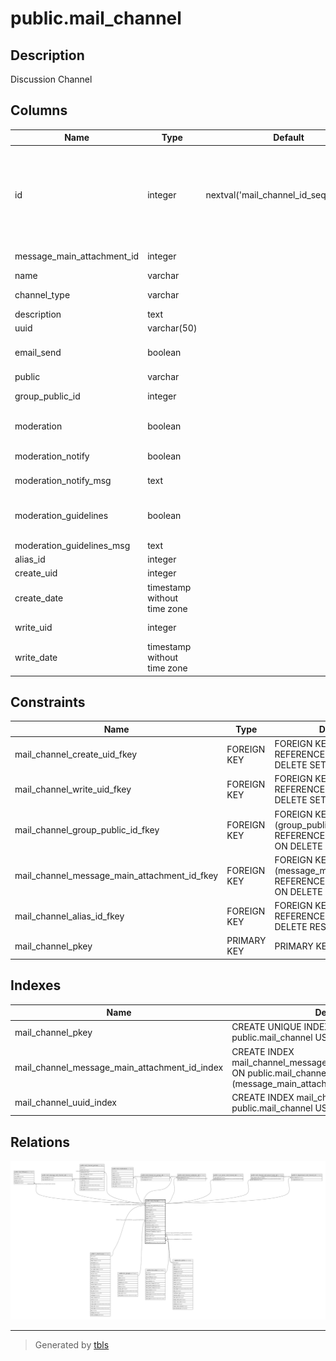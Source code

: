 # public.mail_channel

## Description

Discussion Channel

## Columns

| Name | Type | Default | Nullable | Children | Parents | Comment |
| ---- | ---- | ------- | -------- | -------- | ------- | ------- |
| id | integer | nextval('mail_channel_id_seq'::regclass) | false | [public.mail_followers](public.mail_followers.md) [public.mail_message_mail_channel_rel](public.mail_message_mail_channel_rel.md) [public.mail_channel_partner](public.mail_channel_partner.md) [public.mail_moderation](public.mail_moderation.md) [public.mail_channel_res_groups_rel](public.mail_channel_res_groups_rel.md) [public.mail_channel_moderator_rel](public.mail_channel_moderator_rel.md) [public.ir_act_server_mail_channel_rel](public.ir_act_server_mail_channel_rel.md) [public.mail_channel_mail_wizard_invite_rel](public.mail_channel_mail_wizard_invite_rel.md) [public.hr_department_mail_channel_rel](public.hr_department_mail_channel_rel.md) |  |  |
| message_main_attachment_id | integer |  | true |  | [public.ir_attachment](public.ir_attachment.md) | Main Attachment |
| name | varchar |  | false |  |  | Name |
| channel_type | varchar |  | true |  |  | Channel Type |
| description | text |  | true |  |  | Description |
| uuid | varchar(50) |  | true |  |  | UUID |
| email_send | boolean |  | true |  |  | Send messages by email |
| public | varchar |  | false |  |  | Privacy |
| group_public_id | integer |  | true |  | [public.res_groups](public.res_groups.md) | Authorized Group |
| moderation | boolean |  | true |  |  | Moderate this channel |
| moderation_notify | boolean |  | true |  |  | Automatic notification |
| moderation_notify_msg | text |  | true |  |  | Notification message |
| moderation_guidelines | boolean |  | true |  |  | Send guidelines to new subscribers |
| moderation_guidelines_msg | text |  | true |  |  | Guidelines |
| alias_id | integer |  | false |  | [public.mail_alias](public.mail_alias.md) | Alias |
| create_uid | integer |  | true |  | [public.res_users](public.res_users.md) | Created by |
| create_date | timestamp without time zone |  | true |  |  | Created on |
| write_uid | integer |  | true |  | [public.res_users](public.res_users.md) | Last Updated by |
| write_date | timestamp without time zone |  | true |  |  | Last Updated on |

## Constraints

| Name | Type | Definition |
| ---- | ---- | ---------- |
| mail_channel_create_uid_fkey | FOREIGN KEY | FOREIGN KEY (create_uid) REFERENCES res_users(id) ON DELETE SET NULL |
| mail_channel_write_uid_fkey | FOREIGN KEY | FOREIGN KEY (write_uid) REFERENCES res_users(id) ON DELETE SET NULL |
| mail_channel_group_public_id_fkey | FOREIGN KEY | FOREIGN KEY (group_public_id) REFERENCES res_groups(id) ON DELETE SET NULL |
| mail_channel_message_main_attachment_id_fkey | FOREIGN KEY | FOREIGN KEY (message_main_attachment_id) REFERENCES ir_attachment(id) ON DELETE SET NULL |
| mail_channel_alias_id_fkey | FOREIGN KEY | FOREIGN KEY (alias_id) REFERENCES mail_alias(id) ON DELETE RESTRICT |
| mail_channel_pkey | PRIMARY KEY | PRIMARY KEY (id) |

## Indexes

| Name | Definition |
| ---- | ---------- |
| mail_channel_pkey | CREATE UNIQUE INDEX mail_channel_pkey ON public.mail_channel USING btree (id) |
| mail_channel_message_main_attachment_id_index | CREATE INDEX mail_channel_message_main_attachment_id_index ON public.mail_channel USING btree (message_main_attachment_id) |
| mail_channel_uuid_index | CREATE INDEX mail_channel_uuid_index ON public.mail_channel USING btree (uuid) |

## Relations

![er](public.mail_channel.svg)

---

> Generated by [tbls](https://github.com/k1LoW/tbls)
